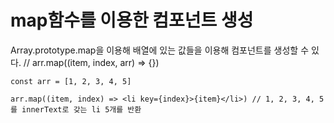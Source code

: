# map함수를 이용한 컴포넌트 생성

Array.prototype.map을 이용해 배열에 있는 값들을 이용해 컴포넌트를 생성할 수 있다. // arr.map((item, index, arr) => {})

```
const arr = [1, 2, 3, 4, 5]

arr.map((item, index) => <li key={index}>{item}</li>) // 1, 2, 3, 4, 5를 innerText로 갖는 li 5개를 반환
```
